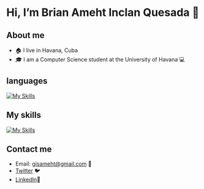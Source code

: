 # Hi, I’m Brian Ameht Inclan Quesada 👋


## About me
- 🏠 I live in Havana, Cuba
- 🎓 I am a Computer Science student at the University of Havana 💻

## languages
[![My Skills](https://skillicons.dev/icons?i=c,cpp,cs,py,js,ts)](https://skillicons.dev)

## My skills
[![My Skills](https://skillicons.dev/icons?i=dotnet,mysql,nodejs,angular,react,graphql,apollo,postman,bootstrap,html,css,git,github&perline=6)](https://skillicons.dev)

## Contact me
- Email: gisameht@gmail.com 📧
- [Twitter](https://twitter.com/BrianInclan) 🐦
- [LinkedIn](https://www.linkedin.com/in/brian-inclan-7a02531a5/)💼
